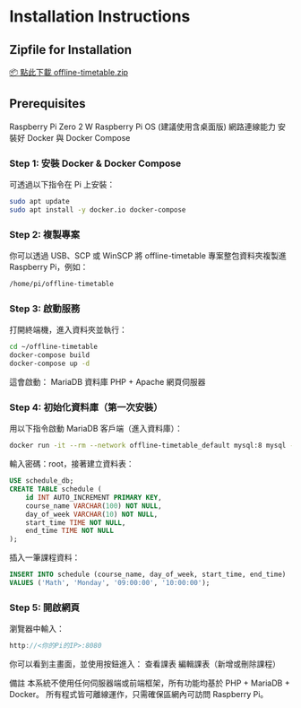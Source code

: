 # Installation Instructions


## Zipfile for Installation
[📦 點此下載 offline-timetable.zip](https://github.com/TWsimplecat/113poss-IDK/raw/main/offline-timetable.zip)
## Prerequisites

Raspberry Pi Zero 2 W
Raspberry Pi OS (建議使用含桌面版)
網路連線能力
安裝好 Docker 與 Docker Compose

### Step 1: 安裝 Docker & Docker Compose
可透過以下指令在 Pi 上安裝：

```bash
sudo apt update
sudo apt install -y docker.io docker-compose
```

### Step 2: 複製專案
你可以透過 USB、SCP 或 WinSCP 將 offline-timetable 專案整包資料夾複製進 Raspberry Pi，例如：

```bash
/home/pi/offline-timetable
```
### Step 3: 啟動服務
打開終端機，進入資料夾並執行：

```bash
cd ~/offline-timetable
docker-compose build
docker-compose up -d
```
這會啟動：
MariaDB 資料庫
PHP + Apache 網頁伺服器

### Step 4: 初始化資料庫（第一次安裝）
用以下指令啟動 MariaDB 客戶端（進入資料庫）：

```bash
docker run -it --rm --network offline-timetable_default mysql:8 mysql -h test-mysql -u root -p
```
輸入密碼：root，接著建立資料表：

```sql
USE schedule_db;
CREATE TABLE schedule (
    id INT AUTO_INCREMENT PRIMARY KEY,
    course_name VARCHAR(100) NOT NULL,
    day_of_week VARCHAR(10) NOT NULL,
    start_time TIME NOT NULL,
    end_time TIME NOT NULL
);
```
插入一筆課程資料：
```sql
INSERT INTO schedule (course_name, day_of_week, start_time, end_time)
VALUES ('Math', 'Monday', '09:00:00', '10:00:00');
```
### Step 5: 開啟網頁
瀏覽器中輸入：

```cpp
http://<你的Pi的IP>:8080
```
你可以看到主畫面，並使用按鈕進入：
查看課表
編輯課表（新增或刪除課程）

備註
本系統不使用任何伺服器端或前端框架，所有功能均基於 PHP + MariaDB + Docker。
所有程式皆可離線運作，只需確保區網內可訪問 Raspberry Pi。
